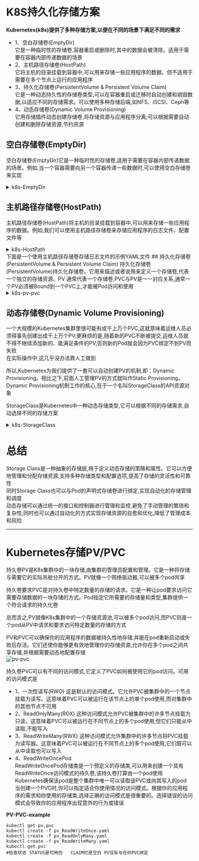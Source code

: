 # K8S持久化存储方案
**Kubernetes(k8s)提供了多种存储方案,以便在不同的场景下满足不同的需求** 
- 1、空白存储卷(EmptyDir)  
     它是一种临时性的存储卷,容器重启或删除时,其中的数据会被清除。适用于需要在容器内部传递数据的场景  
- 2、主机路径存储卷(HostPath)  
     它将主机的目录挂载到容器中,可以用来存储一些应用程序的数据。但不适用于需要在多个节点上运行的应用程序  
- 3、持久化存储卷(PersistentVolume & Persistent Volume Claim)  
     它是一种动态持久性的存储卷类型,可以在容器重启或迁移时自动创建和销毁数据,以适应不同的存储需求。可以使用多种存储后端,如NFS、iSCSI、Ceph等  
- 4、动态存储卷(Dynamic Volume Provisioning)  
     它用存储插件动态创建存储卷,将存储资源与应用程序分离;可以根据需要自动创建和删除存储资源,节约资源

## 空白存储卷(EmptyDir)
空白存储卷(EmptyDir)它是一种临时性的存储卷,适用于需要在容器内部传递数据的场景。例如,当一个容器需要向另一个容器传递一些数据时,可以使用空白存储卷来实现  
<details>
  <summary>k8s-EmptyDir</summary>
  <pre><code>
pod.yaml
```
apiVersion: v1
kind: Pod
metadata:
  name: my-pod
spec:
  containers:
  - name: container1
    image: my-image
    volumeMounts:
    - name: data
      mountPath: /data
  - name: container2
    image: my-image
    volumeMounts:
    - name: data
      mountPath: /data
  volumes:
  - name: data
    emptyDir: {}
```
在这个示例中,我们创建了一个Pod,其中包含两个容器：container1和container2 这两个容器都需要访问同一个数据目录/data  
我们使用了一个空白存储卷来存储这些数据。在 volumes 字段中,我们创建了一个名为data的空白存储卷。在容器的volumeMounts字段中,我们将这个存储卷挂载到了/data 目录下
这样,当container1向/data目录写入数据时,container2可以从同一个目录读取数据,实现了数据的传递。需要注意的是,当Pod被删除或重启时,存储在空白存储卷中的数据也会被清除
  </code></pre>
</details>

## 主机路径存储卷(HostPath)
主机路径存储卷(HostPath)将主机的目录挂载到容器中,可以用来存储一些应用程序的数据。例如,我们可以使用主机路径存储卷来存储应用程序的日志文件、配置文件等  
<details>
  <summary>k8s-HostPath</summary>
  <pre><code>
下面是一个使用主机路径存储卷存储日志文件的示例YAML文件
```
apiVersion: v1
kind: Pod
metadata:
  name: my-pod
spec:
  containers:
  - name: container1
    image: my-image
    volumeMounts:
    - name: logs
      mountPath: /var/log/my-app
  volumes:
  - name: logs
    hostPath:
      path: /var/log/my-app
```
在这个示例中,我们创建了一个Pod,其中包含一个名为container1的容器。我们使用了一个主机路径存储卷来存储应用程序的日志文件  
在volumes字段中,我们创建了一个名为logs的主机路径存储卷,并将其挂载到了/var/log/my-app 目录下。这个目录在主机上已经存在,我们可以在主机上查看和管理存储的日志文件  
需要注意的是,主机路径存储卷会将主机上的目录直接挂载到容器中,因此可能会存在安全风险和数据共享的问题。在使用时需要注意权限控制和数据隔离 
  </code></pre>
</details>
下面是一个使用主机路径存储卷存储日志文件的示例YAML文件  
## 持久化存储卷(PersistentVolume & Persistent Volume Claim)
持久化存储卷(PersistentVolume)持久化存储卷。它用来描述或者说用来定义一个存储卷,代表一个独立的存储资源。PV 通常代表一个存储卷,PVC与PV是一一对应关系,通常一个PV必须被Bound到一个PVC上,才能被Pod访问和使用  
<details>
  <summary>k8s-pv-pvc</summary>
  <pre><code>
下面举例说明如何使用PV;首先,需要在K8S中创建一个PV对象,可以使用yaml格式的配置文件如下
```
apiVersion: v1
kind: PersistentVolume
metadata:
  name: my-pv
spec:
  capacity:
    storage: 1Gi
  accessModes:
    - ReadWriteOnce
  persistentVolumeReclaimPolicy: Retain
  storageClassName: my-storage-class
  nfs:
    path: /data/my-pv
    server: nfs-server.my-domain.com
```
这个配置文件定义了一个名为my-pv的PV对象,使用NFS存储后端,在服务器nfs-server.my-domain.com上,挂载在/data/my-pv路径下,容量为1GB 
它的访问模式为ReadWriteOnce,即只能被一个Pod挂载为读写模式。另外,它的持久化存储策略为Retain,即在PV对象被删除时,保留其存储内容。最后,它的存储类别为my-storage-class 
接下来,可以在K8S中创建一个Persistent Volume Claim(PVC)对象,例如：
```
apiVersion: v1
kind: PersistentVolumeClaim
metadata:
  name: my-pvc
spec:
  accessModes:
    - ReadWriteOnce
  resources:
    requests:
      storage: 500Mi
  storageClassName: my-storage-class
```
这个配置文件定义了一个名为my-pvc的PVC对象,请求500MB的存储空间,访问模式为ReadWriteOnce,存储类别为my-storage-class。 
最后,在Pod的配置文件中,可以使用volumeMounts和volumes字段,将PVC挂载为一个持久化存储卷,例如：
```
apiVersion: v1
kind: Pod
metadata:
  name: my-pod
spec:
  containers:
  - name: my-container
    image: my-image
    volumeMounts:
    - mountPath: /data
      name: my-pv-volume
  volumes:
  - name: my-pv-volume
    persistentVolumeClaim:
      claimName: my-pvc
```
这个配置文件定义了一个名为my-pod的Pod对象,使用名为my-pv-volume的持久化存储卷,将PVC my-pvc挂载到/data路径下;这样Pod中的应用程序就可以使用/data路径下的持久化存储了
  </code></pre>
</details>


## 动态存储卷(Dynamic Volume Provisioning)
一个大规模的Kubernetes集群里很可能有成千上万个PVC,这就意味着运维人员必须得事先创建出成千上万个PV;更麻烦的是,随着新的PVC不断被提交,运维人员就不得不继续添加新的、能满足条件的PV,否则新的Pod就会因为PVC绑定不到PV而失败   
在实际操作中,这几乎没办法靠人工做到  

所以,Kubernetes为我们提供了一套可以自动创建PV的机制,即：Dynamic Provisioning。相比之下,前面人工管理PV的方式就叫作Static Provisioning。Dynamic Provisioning机制工作的核心,在于一个名叫StorageClass的API资源对象 

StorageClass是Kubernetes中一种动态存储类型,它可以根据不同的存储需求,自动选择不同的存储方案  
<details>
  <summary>k8s-StorageClass</summary>
  <pre><code>
面举个例子说明如何使用StorageClass;首先,需要在Kubernetes中创建一个StorageClass对象,可以使用yaml格式的配置文件,例如：
```
apiVersion: storage.k8s.io/v1
kind: StorageClass
metadata:
  name: my-storage-class
provisioner: kubernetes.io/aws-ebs
parameters:
  type: gp2
```
这个配置文件定义了一个名为my-storage-class的StorageClass对象,使用AWS EBS存储后端,并使用gp2类型的存储。provisioner字段指定了存储后端的名称,parameters字段指定了存储参数  
接下来,可以在Kubernetes中创建一个PersistentVolumeClaim(PVC)对象,例如：
```
apiVersion: v1
kind: PersistentVolumeClaim
metadata:
  name: my-pvc
spec:
  accessModes:
    - ReadWriteOnce
  resources:
    requests:
      storage: 1Gi
  storageClassName: my-storage-class
```
这个配置文件定义了一个名为my-pvc的PVC对象,请求1GB的存储空间,访问模式为ReadWriteOnce,存储类别为my-storage-class。
最后,在Pod的配置文件中,可以使用volumeMounts和volumes字段,将PVC挂载为一个持久化存储卷,例如：
```
apiVersion: v1
kind: Pod
metadata:
  name: my-pod
spec:
  containers:
  - name: my-container
    image: my-image
    volumeMounts:
    - mountPath: /data
      name: my-pv-volume
  volumes:
  - name: my-pv-volume
    persistentVolumeClaim:
      claimName: my-pvc
```
这个配置文件定义了一个名为my-pod的Pod对象,使用名为my-pv-volume的持久化存储卷,将PVC my-pvc挂载到/data路径下 
这样Pod中的应用程序就可以使用/data路径下的持久化存储了;使用StorageClass和PVC,可以方便地管理和使用Kubernetes中的持久化存储
  </code></pre>
</details>

# 总结 
Storage Class是一种抽象的存储层,用于定义动态存储的策略和属性。它可以方便地管理和分配存储资源,支持多种存储类型和配置选项,提高了存储的灵活性和可靠性  
同时Storage Class也可以与Pod的声明式存储卷进行绑定,实现自动化的存储管理和调度  
动态存储可以通过统一的接口和控制器进行管理和监控,避免了手动管理的繁琐和复杂性;同时也可以通过自动化的方式实现存储资源的自愈和优化,降低了管理成本和风险  

***

# Kubernetes存储PV/PVC
持久卷PV是K8s集群中的一块存储,由集群的管理员配置和管理。它是一种将存储与需要它的实际吊舱分开的方式。PV就像一个网络驱动器,可以被多个pod共享  

持久卷要求PVC是对持久卷中特定数量的存储的请求。它是一种让pod要求访问它需要存储数据的一块存储的方式。Pod指定它所需要的存储量和类型,集群提供一个符合请求的持久化卷  

总而言之,PV就像K8s集群中的一个存储资源池,可以被多个pod访问,而PVC则是一个pod从PV中请求和要求访问特定数量的存储的方式  

PV和PVC可以确保你的应用程序的数据被持久性地存储,并能在pod重新启动或失败后存活。它们还使你能够更有效地管理你的存储资源,允许你在多个pod之间共享存储,并根据需要动态地配置存储  
![pv-pvc](https://p3-sign.toutiaoimg.com/tos-cn-i-qvj2lq49k0/115fc2fc8b904e0ea1c8b99a39aa3788~noop.image?_iz=58558&from=article.pc_detail&x-expires=1678243543&x-signature=cjlwSWMwp2AnC20zmROgvWC5N8U%3D)  

持久卷PVC可以有不同的访问模式,它定义了PVC如何被使用它的pod访问。可用的访问模式是  
- 1、一次性读写(RWO)
     这是默认的访问模式。它允许PVC被集群中的一个节点挂载为读写。这意味着PVC可以被运行在该节点上的单个pod使用,而对集群中的其他节点不可用
- 2、ReadOnlyMany(ROX)
     这种访问模式允许PVC被集群中的许多节点挂载为只读。这意味着PVC可以被运行在不同节点上的多个pod使用,但它们只能从中读取,不能写入
- 3、ReadWriteMany(RWX) 
     这种访问模式允许集群中的许多节点将PVC挂载为读写器。这意味着PVC可以被运行在不同节点上的多个pod使用,它们既可以从中读取也可以写入
- 4、ReadWriteOncePod  
     ReadWriteOncePod存储类是一个预定义的存储类,可以用来创建一个具有ReadWriteOnce访问模式的持久卷,该持久卷打算由一个pod使用  
     Kubernetes确保该pod是整个集群中唯一可以读取该PVC或向其写入的pod  
当创建一个PVC时,你可以指定适合你使用情况的访问模式。根据你的应用程序的需求和你使用的存储类,选择正确的访问模式是很重要的。选择错误的访问模式会导致你的应用程序出现意外的行为或错误  

**PV-PVC-example**  
```
kubectl get pv,pvc
kubectl create -f pv_ReadWriteOnce.yaml
kubectl create -f pv_ReadOnlyMany.yaml
kubectl create -f pv_ReadWriteMany.yaml
kubectl get pvc 
#检查状态 STATUS是可用的   CLAIM栏是空白 PV没有与任何PVC绑定
```

